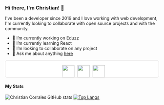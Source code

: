 ### Hi there, I'm Christian! 👋

I've been a developer since 2019 and I love working with web development, I'm currently looking to collaborate with open source projects and with the community.

- 🔭 I’m currently working on Eduzz
- 🌱 I’m currently learning React
- 👯 I’m looking to collaborate on any project
- 💬 Ask me about anything [here](https://github.com/ChrisCorrales/ChrisCorrales/issues)

<style>
    .container {
        background: #ffffff; 
        display: flex; 
        justify-content: center; 
        height: 55px; align-items: 
        flex-end;
        border: 1px solid #e4e2e2; 
        border-radius: 6px;
    }
    
    .container > a {
        margin-left: 10px;
    }
</style>

<div class="container">
    <a href="https://codepen.io/ChrisCorrales">
    <img src="https://logosrated.net/wp-content/uploads/parser/Codepen-Logo-1.png" width="40">
    </a>
    <a href="https://www.linkedin.com/in/corraleschristian/">
        <img src="https://cdn.icon-icons.com/icons2/2428/PNG/512/linkedin_black_logo_icon_147114.png" width="40">
    </a>
    <a href="https://www.instagram.com/chriscorrales29/">
        <img src="https://cdn.icon-icons.com/icons2/2428/PNG/512/instagram_black_logo_icon_147122.png" width="40">
    </a>
</div>

#### My Stats

![Christian Corrales GitHub stats](https://github-readme-stats.vercel.app/api?username=chriscorrales&show_icons=true&theme=graywhite&line_height=25&hide_title=true) [![Top Langs](https://github-readme-stats.vercel.app/api/top-langs/?username=chriscorrales&theme=graywhite&hide=html)](https://github.com/chriscorrales/github-readme-stats)

<!--
**ChrisCorrales/ChrisCorrales** is a ✨ _special_ ✨ repository because its `README.md` (this file) appears on your GitHub profile.

Here are some ideas to get you started:

- 🔭 I’m currently working on ...
- 🌱 I’m currently learning ...
- 👯 I’m looking to collaborate on ...
- 🤔 I’m looking for help with ...
- 💬 Ask me about ...
- 📫 How to reach me: ...
- 😄 Pronouns: ...
- ⚡ Fun fact: ...
  -->
